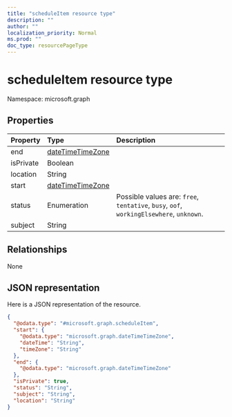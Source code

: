 ```yaml
---
title: "scheduleItem resource type"
description: ""
author: ""
localization_priority: Normal
ms.prod: ""
doc_type: resourcePageType
---
```


# scheduleItem resource type


Namespace: microsoft.graph



## Properties
|Property|Type|Description|
|:---|:---|:---|
|end|[dateTimeTimeZone](../resources/datetimetimezone.md)||
|isPrivate|Boolean||
|location|String||
|start|[dateTimeTimeZone](../resources/datetimetimezone.md)||
|status|Enumeration| Possible values are: `free`, `tentative`, `busy`, `oof`, `workingElsewhere`, `unknown`.|
|subject|String||

## Relationships
None

## JSON representation
Here is a JSON representation of the resource.
<!-- {
  "blockType": "resource",
  "@odata.type": "microsoft.graph.scheduleItem"
}
-->
``` json
{
  "@odata.type": "#microsoft.graph.scheduleItem",
  "start": {
    "@odata.type": "microsoft.graph.dateTimeTimeZone",
    "dateTime": "String",
    "timeZone": "String"
  },
  "end": {
    "@odata.type": "microsoft.graph.dateTimeTimeZone"
  },
  "isPrivate": true,
  "status": "String",
  "subject": "String",
  "location": "String"
}
```

